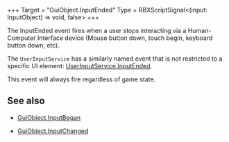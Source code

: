 +++
Target = "GuiObject.InputEnded"
Type = RBXScriptSignal<(input: InputObject) => void, false>
+++

The InputEnded event fires when a user stops interacting via a Human-Computer Interface device (Mouse button down, touch begin, keyboard button down, etc).The `UserInputService` has a similarly named event that is not restricted to a specific UI element: [UserInputService.InputEnded](https://developer.roblox.com/api-reference/event/UserInputService/InputEnded).This event will always fire regardless of game state.## See also - [GuiObject.InputBegan](https://developer.roblox.com/api-reference/event/GuiObject/InputBegan) - [GuiObject.InputChanged](https://developer.roblox.com/api-reference/event/GuiObject/InputChanged)